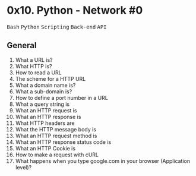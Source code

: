 # 0x10. Python - Network #0

<kbd>Bash</kbd> <kbd>Python</kbd> <kbd>Scripting</kbd> <kbd>Back-end</kbd> <kbd>API</kbd>

## General

1. What a URL is?
1. What HTTP is?
1. How to read a URL
1. The scheme for a HTTP URL
1. What a domain name is?
1. What a sub-domain is?
1. How to define a port number in a URL
1. What a query string is
1. What an HTTP request is
1. What an HTTP response is
1. What HTTP headers are
1. What the HTTP message body is
1. What an HTTP request method is
1. What an HTTP response status code is
1. What an HTTP Cookie is
1. How to make a request with cURL
1. What happens when you type google.com in your browser (Application level)?

